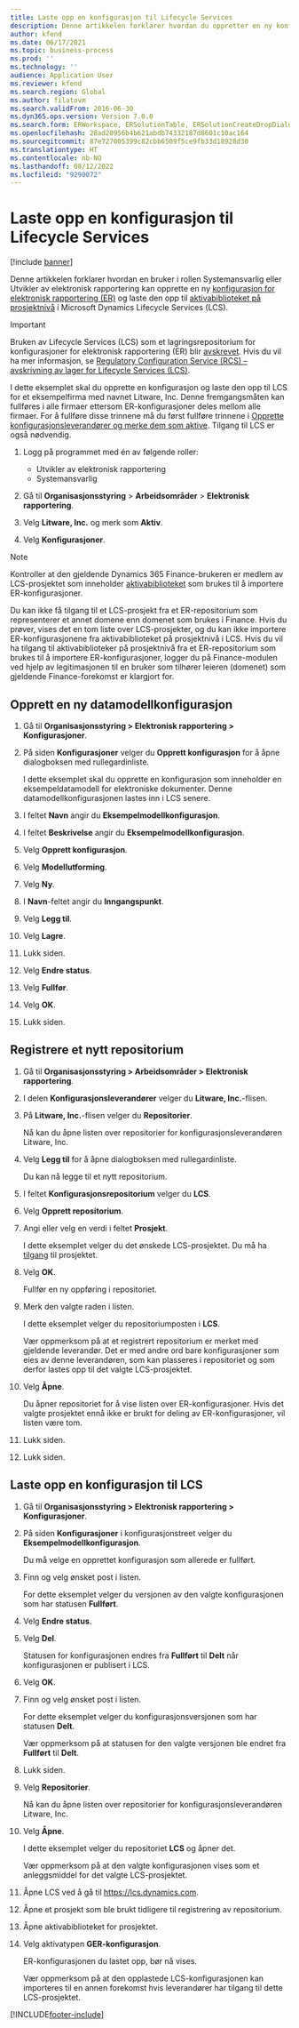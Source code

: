 ```yaml
---
title: Laste opp en konfigurasjon til Lifecycle Services
description: Denne artikkelen forklarer hvordan du oppretter en ny konfigurasjon for elektronisk rapportering (ER) og laster den opp til Microsoft Dynamics Lifecycle Services (LCS).
author: kfend
ms.date: 06/17/2021
ms.topic: business-process
ms.prod: ''
ms.technology: ''
audience: Application User
ms.reviewer: kfend
ms.search.region: Global
ms.author: filatovm
ms.search.validFrom: 2016-06-30
ms.dyn365.ops.version: Version 7.0.0
ms.search.form: ERWorkspace, ERSolutionTable, ERSolutionCreateDropDialog, ERDataModelDesigner, ERDataModelContentsItemCreationDialog, ERSolutionRepositoryTable, ERSolutionRepositoryCreateDropDialog, ERSolutionImport
ms.openlocfilehash: 28ad20956b4b621abdb74332187d8601c10ac164
ms.sourcegitcommit: 87e727005399c82cbb6509f5ce9fb33d18928d30
ms.translationtype: HT
ms.contentlocale: nb-NO
ms.lasthandoff: 08/12/2022
ms.locfileid: "9290072"
---
```

# <a name="upload-a-configuration-into-lifecycle-services"></a>Laste opp en konfigurasjon til Lifecycle Services

[!include [banner](../../includes/banner.md)]

Denne artikkelen forklarer hvordan en bruker i rollen Systemansvarlig eller Utvikler av elektronisk rapportering kan opprette en ny [konfigurasjon for elektronisk rapportering (ER)](../general-electronic-reporting.md#Configuration) og laste den opp til [aktivabiblioteket på prosjektnivå](../../lifecycle-services/asset-library.md) i Microsoft Dynamics Lifecycle Services (LCS).

> [!IMPORTANT]
> Bruken av Lifecycle Services (LCS) som et lagringsrepositorium for konfigurasjoner for elektronisk rapportering (ER) blir [avskrevet](../../../../finance/get-started/removed-deprecated-features-finance.md#features-removed-or-deprecated-in-the-finance-10017-release). Hvis du vil ha mer informasjon, se [Regulatory Configuration Service (RCS) – avskrivning av lager for Lifecycle Services (LCS)](../../../../finance/localizations/rcs-lcs-repo-dep-faq.md).

I dette eksemplet skal du opprette en konfigurasjon og laste den opp til LCS for et eksempelfirma med navnet Litware, Inc. Denne fremgangsmåten kan fullføres i alle firmaer ettersom ER-konfigurasjoner deles mellom alle firmaer. For å fullføre disse trinnene må du først fullføre trinnene i [Opprette konfigurasjonsleverandører og merke dem som aktive](er-configuration-provider-mark-it-active-2016-11.md). Tilgang til LCS er også nødvendig.

1. Logg på programmet med én av følgende roller:

    - Utvikler av elektronisk rapportering
    - Systemansvarlig

2. Gå til **Organisasjonsstyring** \> **Arbeidsområder** \> **Elektronisk rapportering**.
3. Velg **Litware, Inc.** og merk som **Aktiv**.
4. Velg **Konfigurasjoner**.

<a name="accessconditions"></a>
> [!NOTE]
> Kontroller at den gjeldende Dynamics 365 Finance-brukeren er medlem av LCS-prosjektet som inneholder [aktivabiblioteket](../../lifecycle-services/asset-library.md#asset-library-support) som brukes til å importere ER-konfigurasjoner.
>
> Du kan ikke få tilgang til et LCS-prosjekt fra et ER-repositorium som representerer et annet domene enn domenet som brukes i Finance. Hvis du prøver, vises det en tom liste over LCS-prosjekter, og du kan ikke importere ER-konfigurasjonene fra aktivabiblioteket på prosjektnivå i LCS. Hvis du vil ha tilgang til aktivabiblioteker på prosjektnivå fra et ER-repositorium som brukes til å importere ER-konfigurasjoner, logger du på Finance-modulen ved hjelp av legitimasjonen til en bruker som tilhører leieren (domenet) som gjeldende Finance-forekomst er klargjort for.

## <a name="create-a-new-data-model-configuration"></a>Opprett en ny datamodellkonfigurasjon

1. Gå til **Organisasjonsstyring \> Elektronisk rapportering \> Konfigurasjoner**.
2. På siden **Konfigurasjoner** velger du **Opprett konfigurasjon** for å åpne dialogboksen med rullegardinliste.

    I dette eksemplet skal du opprette en konfigurasjon som inneholder en eksempeldatamodell for elektroniske dokumenter. Denne datamodellkonfigurasjonen lastes inn i LCS senere.

3. I feltet **Navn** angir du **Eksempelmodellkonfigurasjon**.
4. I feltet **Beskrivelse** angir du **Eksempelmodellkonfigurasjon**.
5. Velg **Opprett konfigurasjon**.
6. Velg **Modellutforming**.
7. Velg **Ny**.
8. I **Navn**-feltet angir du **Inngangspunkt**.
9. Velg **Legg til**.
10. Velg **Lagre**.
11. Lukk siden.
12. Velg **Endre status**.
13. Velg **Fullfør**.
14. Velg **OK**.
15. Lukk siden.

## <a name="register-a-new-repository"></a>Registrere et nytt repositorium

1. Gå til **Organisasjonsstyring \> Arbeidsområder \> Elektronisk rapportering**.

2. I delen **Konfigurasjonsleverandører** velger du **Litware, Inc.**-flisen.

3. På **Litware, Inc.**-flisen velger du **Repositorier**.

    Nå kan du åpne listen over repositorier for konfigurasjonsleverandøren Litware, Inc.

4. Velg **Legg til** for å åpne dialogboksen med rullegardinliste.

    Du kan nå legge til et nytt repositorium.

5. I feltet **Konfigurasjonsrepositorium** velger du **LCS**.
6. Velg **Opprett repositorium**.
7. Angi eller velg en verdi i feltet **Prosjekt**.

    I dette eksemplet velger du det ønskede LCS-prosjektet. Du må ha [tilgang](#accessconditions) til prosjektet.

8. Velg **OK**.

    Fullfør en ny oppføring i repositoriet.

9. Merk den valgte raden i listen.

    I dette eksemplet velger du repositoriumposten i **LCS**.

    Vær oppmerksom på at et registrert repositorium er merket med gjeldende leverandør. Det er med andre ord bare konfigurasjoner som eies av denne leverandøren, som kan plasseres i repositoriet og som derfor lastes opp til det valgte LCS-prosjektet.

10. Velg **Åpne**.

    Du åpner repositoriet for å vise listen over ER-konfigurasjoner. Hvis det valgte prosjektet ennå ikke er brukt for deling av ER-konfigurasjoner, vil listen være tom.

11. Lukk siden.
12. Lukk siden.

## <a name="upload-a-configuration-into-lcs"></a>Laste opp en konfigurasjon til LCS

1. Gå til **Organisasjonsstyring \> Elektronisk rapportering \> Konfigurasjoner**.
2. På siden **Konfigurasjoner** i konfigurasjonstreet velger du **Eksempelmodellkonfigurasjon**.

    Du må velge en opprettet konfigurasjon som allerede er fullført.

3. Finn og velg ønsket post i listen.

    For dette eksemplet velger du versjonen av den valgte konfigurasjonen som har statusen **Fullført**.

4. Velg **Endre status**.
5. Velg **Del**.

    Statusen for konfigurasjonen endres fra **Fullført** til **Delt** når konfigurasjonen er publisert i LCS.

6. Velg **OK**.
7. Finn og velg ønsket post i listen.

    For dette eksemplet velger du konfigurasjonsversjonen som har statusen **Delt**.

    Vær oppmerksom på at statusen for den valgte versjonen ble endret fra **Fullført** til **Delt**.

8. Lukk siden.
9. Velg **Repositorier**.

    Nå kan du åpne listen over repositorier for konfigurasjonsleverandøren Litware, Inc.

10. Velg **Åpne**.

    I dette eksemplet velger du repositoriet **LCS** og åpner det.

    Vær oppmerksom på at den valgte konfigurasjonen vises som et anleggsmiddel for det valgte LCS-prosjektet.

11. Åpne LCS ved å gå til <https://lcs.dynamics.com>.
12. Åpne et prosjekt som ble brukt tidligere til registrering av repositorium.
13. Åpne aktivabiblioteket for prosjektet.
14. Velg aktivatypen **GER-konfigurasjon**.

    ER-konfigurasjonen du lastet opp, bør nå vises.

    Vær oppmerksom på at den opplastede LCS-konfigurasjonen kan importeres til en annen forekomst hvis leverandører har tilgang til dette LCS-prosjektet.


[!INCLUDE[footer-include](../../../../includes/footer-banner.md)]
